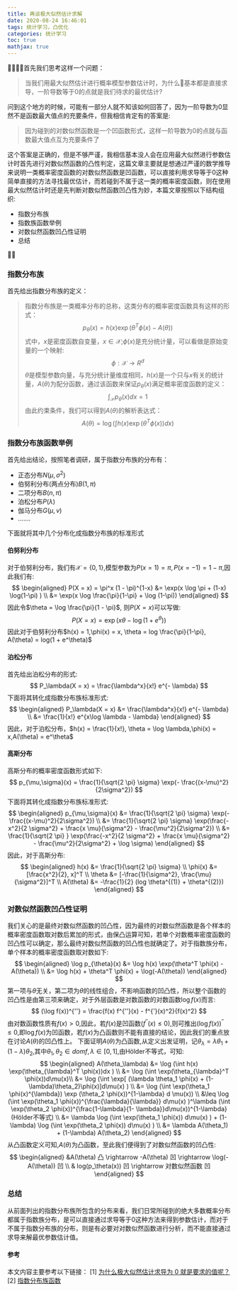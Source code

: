 ```yaml
---
title: 再谈极大似然估计求解
date: 2020-08-24 16:46:01
tags: 统计学习，凸优化
categories: 统计学习
toc: true
mathjax: true
---
```

首先我们思考这样一个问题：
> 当我们用最大似然估计进行概率模型参数估计时，为什么基本都是直接求导，一阶导数等于0的点就是我们待求的最优估计?

问到这个地方的时候，可能有一部分人就不知该如何回答了，因为一阶导数为0显然不是函数最大值点的充要条件，但我相信肯定有的答案是:
> 因为碰到的对数似然函数是一个凹函数形式，这样一阶导数为0的点就与函数最大值点互为充要条件了

这个答案是正确的，但是不够严谨，我相信基本没人会在应用最大似然进行参数估计时首先进行对数似然函数的凸性判定，这篇文章主要就是想通过严谨的数学推导来说明一类概率密度函数的对数似然函数是凹函数，可以直接利用求导等于0这种简单直接的方法寻找最优估计，而若碰到不属于这一类的概率密度函数，则在使用最大似然估计时还是先判断对数似然函数凹凸性为妙，本篇文章按照以下结构组织:
- 指数分布族
- 指数族函数举例
- 对数似然函数凹凸性证明
- 总结
<!--more-->

### 指数分布族
首先给出指数分布族的定义：
> 指数分布族是一类概率分布的总称，这类分布的概率密度函数具有这样的形式：
> $$
    p_\theta(x) = h(x) \exp(\theta^T \phi(x) - A(\theta))
> $$
> 式中，$x$是密度函数自变量，$x \in \mathcal{X}$;$\phi(x)$是充分统计量，可以看做是原始变量的一个映射:
> $$
    \phi: \mathcal{X} \rightarrow R^d
> $$
> $\theta$是模型参数向量，与充分统计量维度相同，$h(x)$是一个只与$x$有关的统计量，$A(\theta)$为配分函数，通过该函数来保证$p_\theta(x)$满足概率密度函数的定义：
> $$
     \int_{\mathcal{X}} p_{\theta}(x) dx = 1
> $$
> 由此约束条件，我们可以得到$A(\theta)$的解析表达式：
> $$
    A(\theta) = \log (\int h(x) \exp(\theta^T \phi(x))dx )
> $$

### 指数分布族函数举例
首先给出结论，按照笔者调研，属于指数分布族的分布有：
- 正态分布$N(\mu,\sigma^2)$
- 伯努利分布(两点分布)$B(1,\pi)$
- 二项分布$B(n,\pi)$
- 泊松分布$P(\lambda)$
- 伽马分布$G(\mu,v)$
- ....... 

下面就将其中几个分布化成指数分布族的标准形式

#### 伯努利分布
对于伯努利分布，我们有$\mathcal{X} = \{ 0,1 \}$,模型参数为$P(x = 1) = \pi,P(x = -1) = 1 - \pi$,因此我们有:
$$
    \begin{aligned}
        P(X = x)  = \pi^x (1 - \pi)^{1-x} &= \exp(x \log \pi + (1-x) \log(1-\pi) )  \\
        &= \exp(x \log \frac{\pi}{1-\pi} + \log (1-\pi)) 
    \end{aligned}
$$
因此令$\theta = \log \frac{\pi}{1 - \pi}$, 则$P(X = x)$可以写做:
$$
    P(X = x) = \exp(x\theta - \log(1 + e^\theta))
$$
因此对于伯努利分布$h(x) = 1,\phi(x) = x, \theta = log \frac{\pi}{1-\pi}, A(\theta) = log(1 + e^\theta)$ 

#### 泊松分布
首先给出泊松分布的形式:
$$
    P_\lambda(X = x) = \frac{\lambda^x}{x!} e^{- \lambda}
$$
下面将其转化成指数分布族标准形式:
$$
    \begin{aligned}
        P_\lambda(X = x) &= \frac{\lambda^x}{x!} e^{- \lambda} \\
        &= \frac{1}{x!} e^{x\log \lambda - \lambda}
    \end{aligned}
$$
因此，对于泊松分布，$h(x) = \frac{1}{x!}, \theta = \log \lambda,\phi(x) = x,A(\theta) = e^\theta$   

#### 高斯分布 
高斯分布的概率密度函数形式如下:
$$
    p_{\mu,\sigma}(x) = \frac{1}{\sqrt{2 \pi} \sigma} \exp(- \frac{(x-\mu)^2}{2\sigma^2})
$$
下面将其转化成指数分布族标准形式: 
$$
    \begin{aligned}
         p_{\mu,\sigma}(x) &= \frac{1}{\sqrt{2 \pi} \sigma} \exp(- \frac{(x-\mu)^2}{2\sigma^2})  \\
         &= \frac{1}{\sqrt{2 \pi} \sigma} \exp(\frac{-x^2}{2 \sigma^2} + \frac{x \mu}{\sigma^2} - \frac{\mu^2}{2\sigma^2}) \\
         &= \frac{1}{\sqrt{2 \pi} } \exp(\frac{-x^2}{2 \sigma^2} + \frac{x \mu}{\sigma^2} - \frac{\mu^2}{2\sigma^2} + \log \sigma)
    \end{aligned}
$$
因此，对于高斯分布:
$$
    \begin{aligned}
        h(x) &= \frac{1}{\sqrt{2 \pi} \sigma}  \\
        \phi(x) &= [\frac{x^2}{2}, x]^T \\
        \theta &= [-\frac{1}{\sigma^2}, \frac{\mu}{\sigma^2}]^T \\
        A(\theta) &= -\frac{1}{2} (log \theta^{(1)} + \theta^{(2)})
    \end{aligned}
$$

### 对数似然函数凹凸性证明
我们关心的是最终对数似然函数的凹凸性，因为最终的对数似然函数是各个样本的概率密度函数取对数后累加的形式，由保凸运算可知，若单个对数概率密度函数的凹凸性可以确定，那么最终对数似然函数的凹凸性也就确定了。对于指数族分布，单个样本的概率密度函数取对数如下:
$$
    \begin{aligned}
        \log p_{\theta}(x) &= \log h(x) \exp(\theta^T \phi(x) - A(\theta)) \\
        &= \log h(x) + \theta^T \phi(x) + \log(-A(\theta))
    \end{aligned}
$$
第一项与$\theta$无关，第二项为$\theta$的线性组合，不影响函数的凹凸性，所以整个函数的凹凸性是由第三项来确定，对于外层函数是对数函数的对数函数$\log f(x)$而言:
$$
    (\log f(x))^{''} = \frac{f(x) f^{''}(x) - f^{'}(x)^2}{f(x)^2}
$$
由对数函数性质有$f(x) > 0$,因此，若$f(x)$是凹函数($f^{''}(x) \leq 0$),则可推出$(\log f(x))^{''} \leq 0$,即$\log f(x)$为凹函数，若$f(x)$为凸函数则不能有直接的结论，因此我们的重点放在讨论$A(\theta)$的凹凸性上。
下面证明$A(\theta)$为凸函数,从定义出发证明，记$\theta_{\lambda} = \lambda \theta_1 + (1 - \lambda) \theta_2$,其中$\theta_1,\theta_2 \in dom f, \lambda \in [0,1]$,由Hölder不等式，可知:
$$
    \begin{aligned}
        A(\theta_\lambda) &= \log (\int h(x) \exp(\theta_{\lambda}^T \phi(x))dx ) \\ 
        &= \log (\int \exp(\theta_{\lambda}^T \phi(x))d\mu(x)\\
        &= \log (\int \exp[ (\lambda \theta_1 \phi(x) + (1-\lambda)\theta_2)\phi(x)]d\mu(x) ) \\
        &= \log (\int \exp(\theta_1 \phi(x)^{\lambda}) \exp (\theta_2 \phi(x))^{1-\lambda} d \mu(x)) \\
        &\leq \log (\int \exp(\theta_1 \phi(x))^{\frac{\lambda}{\lambda}} d\mu(x) )^\lambda (\int \exp(\theta_2 \phi(x))^{\frac{1-\lambda}{1- \lambda}}d\mu(x))^{1-\lambda}  (Hölder不等式) \\
        &= \lambda \log (\int \exp(\theta_1 \phi(x)) d\mu(x) ) + (1-\lambda)
        \log (\int \exp(\theta_2 \phi(x)) d\mu(x) ) \\
        &= \lambda A(\theta_1) + (1-\lambda) A(\theta_2)
    \end{aligned}
$$
从凸函数定义可知,$A(\theta)$为凸函数，至此我们便得到了对数似然函数的凹凸性:
$$
    \begin{aligned}
        &A(\theta) 凸 \rightarrow -A(\theta) 凹 \rightarrow \log(-A(\theta)) 凹 \\
        & log(p_\theta(x)) 凹  \rightarrow 对数似然函数 凹
    \end{aligned}
$$

### 总结
从前面列出的指数分布族所包含的分布来看，我们日常所碰到的绝大多数概率分布都属于指数族分布，是可以直接通过求导等于0这种方法来得到参数估计，而对于不属于指数分布族的分布，则是有必要对对数似然函数进行分析，而不能直接通过求导来解最优参数估计值。

#### 参考
本文内容主要参考以下链接：
[1] [为什么极大似然估计求导为 0 就是要求的值呢？](https://www.zhihu.com/question/263423642/answer/269353169)
[2] [指数分布族函数](https://web.stanford.edu/class/stats311/Lectures/lec-07.pdf)

